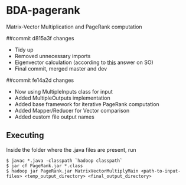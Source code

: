 # BDA-pagerank
Matrix-Vector Multiplication and PageRank computation

##commit d815a3f changes
- Tidy up
- Removed unnecessary imports
- Eigenvector calculation (according to [this](http://stackoverflow.com/a/774221) answer on SO)
- Final commit, merged master and dev

##commit fe14a2d changes
- Now using MultipleInputs class for input
- Added MultipleOutputs implementation
- Added base framework for iterative PageRank computation
- Added Mapper/Reducer for Vector comparison
- Added custom file output names

## Executing
Inside the folder where the .java files are present, run
```
$ javac *.java -classpath `hadoop classpath`
$ jar cf PageRank.jar *.class 
$ hadoop jar PageRank.jar MatrixVectorMultiplyMain <path-to-input-files> <temp_output_directory> <final_output_directory>
```
